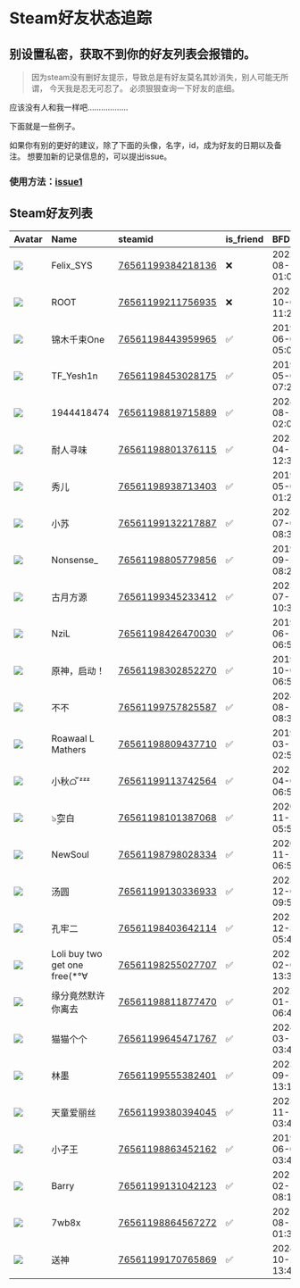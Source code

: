 # Steam好友状态追踪
## 别设置私密，获取不到你的好友列表会报错的。

> 因为steam没有删好友提示，导致总是有好友莫名其妙消失，别人可能无所谓，
> 今天我是忍无可忍了。 必须狠狠查询一下好友的底细。

应该没有人和我一样吧………………

下面就是一些例子。

如果你有别的更好的建议，除了下面的头像，名字，id，成为好友的日期以及备注。 想要加新的记录信息的，可以提出issue。

### 使用方法：[issue1](https://github.com/systemannounce/SteamFriends/issues/1)

## Steam好友列表

| Avatar                                                                            | Name                          | steamid                                                                     | is_friend   | BFD                 | Remark   |
|:----------------------------------------------------------------------------------|:------------------------------|:----------------------------------------------------------------------------|:------------|:--------------------|:---------|
| ![](https://avatars.steamstatic.com/d41abd4be0b3769e1919802da758591a11639b13.jpg) | Felix_SYS                     | [76561199384218136](https://steamcommunity.com/profiles/76561199384218136/) | ❌           | 2022-08-14 01:06:38 |          |
| ![](https://avatars.steamstatic.com/ef15d4fa577672454e11c4dc5fbfa9fc71722ede.jpg) | ROOT                          | [76561199211756935](https://steamcommunity.com/profiles/76561199211756935/) | ❌           | 2021-10-02 11:23:03 |          |
| ![](https://avatars.steamstatic.com/19d2e035f1ad09829357cfe55cfc1183293faa86.jpg) | 锦木千束One                       | [76561198443959965](https://steamcommunity.com/profiles/76561198443959965/) | ✅           | 2019-06-07 05:02:18 |          |
| ![](https://avatars.steamstatic.com/d0594ed114201c53c6da10916c41b5572a1d8b2f.jpg) | TF_Yesh1n                     | [76561198453028175](https://steamcommunity.com/profiles/76561198453028175/) | ✅           | 2019-05-02 07:20:20 |          |
| ![](https://avatars.steamstatic.com/fef49e7fa7e1997310d705b2a6158ff8dc1cdfeb.jpg) | 1944418474                    | [76561198819715889](https://steamcommunity.com/profiles/76561198819715889/) | ✅           | 2024-08-25 02:06:43 |          |
| ![](https://avatars.steamstatic.com/d616d8f141670037228f3198a7afc41e0e127302.jpg) | 耐人寻味                          | [76561198801376115](https://steamcommunity.com/profiles/76561198801376115/) | ✅           | 2023-04-21 12:35:35 |          |
| ![](https://avatars.steamstatic.com/d4fe7ecc9e9bae063e1d3f950cd7e7a33c3b2628.jpg) | 秀儿                            | [76561198938713403](https://steamcommunity.com/profiles/76561198938713403/) | ✅           | 2019-05-02 01:25:22 |          |
| ![](https://avatars.steamstatic.com/b48123f145ec156479c6fba2d14e2c07f8d4bff5.jpg) | 小苏                            | [76561199132217887](https://steamcommunity.com/profiles/76561199132217887/) | ✅           | 2023-07-06 08:37:24 |          |
| ![](https://avatars.steamstatic.com/2665b3d98aebd79dc6c73a810340ffe5dba85dce.jpg) | Nonsense_                     | [76561198805779856](https://steamcommunity.com/profiles/76561198805779856/) | ✅           | 2019-09-21 08:22:24 |          |
| ![](https://avatars.steamstatic.com/bceeda3b82e022e7ed829c80da47f6cd51ce1725.jpg) | 古月方源                          | [76561199345233412](https://steamcommunity.com/profiles/76561199345233412/) | ✅           | 2023-07-10 10:32:18 |          |
| ![](https://avatars.steamstatic.com/9a1dc82568da1ce62d162e8a67c8fdc9bfa3d4d3.jpg) | NziL                          | [76561198426470030](https://steamcommunity.com/profiles/76561198426470030/) | ✅           | 2019-06-15 06:58:08 |          |
| ![](https://avatars.steamstatic.com/90496b0e0629b6353f6603fd393b27566fb766e1.jpg) | 原神，启动！                        | [76561198302852270](https://steamcommunity.com/profiles/76561198302852270/) | ✅           | 2019-10-06 06:52:52 |          |
| ![](https://avatars.steamstatic.com/bf5a07fbcf902b26aaded99f88655eb640d54b60.jpg) | 不不                            | [76561199757825587](https://steamcommunity.com/profiles/76561199757825587/) | ✅           | 2024-08-13 08:35:43 |          |
| ![](https://avatars.steamstatic.com/82f321c8878d1d269ade12cec5e90858e86b7d9e.jpg) | Roawaal L Mathers             | [76561198809437710](https://steamcommunity.com/profiles/76561198809437710/) | ✅           | 2019-03-16 02:52:24 |          |
| ![](https://avatars.steamstatic.com/4e7a96712245018079d94e678f156b2c41e3f04b.jpg) | 小秋ᜊﬞﬞ ᶻᶻᶻ                     | [76561199113742564](https://steamcommunity.com/profiles/76561199113742564/) | ✅           | 2021-04-06 06:59:06 |          |
| ![](https://avatars.steamstatic.com/07d6dab4a921e0a38f1d116b745859555f6fb19e.jpg) | ๖ۣۜ空白                         | [76561198101387068](https://steamcommunity.com/profiles/76561198101387068/) | ✅           | 2020-11-22 05:53:38 |          |
| ![](https://avatars.steamstatic.com/b0bb354845743b804064fea9abd0ba8fdfe8c0d8.jpg) | NewSoul                       | [76561198798028334](https://steamcommunity.com/profiles/76561198798028334/) | ✅           | 2020-11-22 06:54:37 |          |
| ![](https://avatars.steamstatic.com/a5172ddaf8a3f99baf1636a8e4cbc4d6003b3839.jpg) | 汤圆                            | [76561199130336933](https://steamcommunity.com/profiles/76561199130336933/) | ✅           | 2023-12-04 09:54:26 |          |
| ![](https://avatars.steamstatic.com/948494fda24eb108538163bc853676948179780a.jpg) | 孔牢二                           | [76561198403642114](https://steamcommunity.com/profiles/76561198403642114/) | ✅           | 2022-12-30 05:46:36 |          |
| ![](https://avatars.steamstatic.com/21a906f6e826ac2b5ec1d1974a779f7ad4752a64.jpg) | Loli buy two get one free(*°∀ | [76561198255027707](https://steamcommunity.com/profiles/76561198255027707/) | ✅           | 2022-02-07 13:32:34 |          |
| ![](https://avatars.steamstatic.com/f2eca8d585fdc2d0d5e7abd8c22437506a89642c.jpg) | 缘分竟然默许你离去                     | [76561198811877470](https://steamcommunity.com/profiles/76561198811877470/) | ✅           | 2022-01-22 06:45:07 |          |
| ![](https://avatars.steamstatic.com/fef49e7fa7e1997310d705b2a6158ff8dc1cdfeb.jpg) | 猫猫个个                          | [76561199645471767](https://steamcommunity.com/profiles/76561199645471767/) | ✅           | 2024-03-11 03:45:48 |          |
| ![](https://avatars.steamstatic.com/cf5031e9d41d0b560376ca04210a8045273797a0.jpg) | 林墨                            | [76561199555382401](https://steamcommunity.com/profiles/76561199555382401/) | ✅           | 2023-09-23 13:11:19 |          |
| ![](https://avatars.steamstatic.com/705e0c25780d2ce13f05e661866bbcace08639a8.jpg) | 天童爱丽丝                         | [76561199380394045](https://steamcommunity.com/profiles/76561199380394045/) | ✅           | 2023-11-15 03:42:20 |          |
| ![](https://avatars.steamstatic.com/d7208034d60de9a7a14f688bfcc8de56cf89663a.jpg) | 小子王                           | [76561198863452162](https://steamcommunity.com/profiles/76561198863452162/) | ✅           | 2019-06-07 03:44:55 |          |
| ![](https://avatars.steamstatic.com/6db7386a19cc7881692e784f6d8c7e0b0724d8d8.jpg) | Barry                         | [76561199131042123](https://steamcommunity.com/profiles/76561199131042123/) | ✅           | 2021-02-13 08:15:00 |          |
| ![](https://avatars.steamstatic.com/cbc910b68a51cfb6b2824ef6f0039b3415b3c7ac.jpg) | 7wb8x                         | [76561198864567272](https://steamcommunity.com/profiles/76561198864567272/) | ✅           | 2021-08-27 01:37:50 |          |
| ![](https://avatars.steamstatic.com/3347685d5b0ffdf9fb2eacdabdcfe12d672d3294.jpg) | 送神                            | [76561199170765869](https://steamcommunity.com/profiles/76561199170765869/) | ✅           | 2024-10-25 13:44:26 |          |